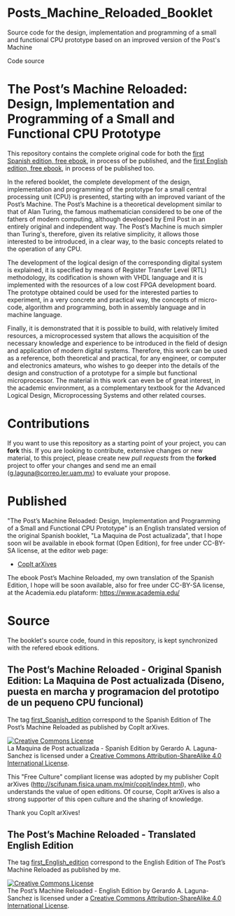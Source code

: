 # Posts_Machine_Reloaded_Booklet
Source code for the design, implementation and programming of a small and functional CPU prototype based on an improved version of the Post's Machine

Code source 

# The Post’s Machine Reloaded: Design, Implementation and Programming of a Small and Functional CPU Prototype

This repository contains the complete original code for both the [first Spanish edition, free ebook](https://github.com/galaguna/Posts_Machine_Reloaded_Booklet/releases/tag/First_Spanish_Edition), in process of be published, and the [first English edition, free ebook](https://github.com/galaguna/Posts_Machine_Reloaded_Booklet/releases/tag/First_English_Edition), in process of be published too.

In the refered booklet, the complete development of the design, implementation and programming of the prototype for a small central processing unit (CPU) is presented, starting with an improved variant of the Post’s Machine. The Post’s Machine is a theoretical development similar to that of Alan Turing, the famous mathematician considered to be one of the fathers of modern computing, although developed by Emil Post in an entirely original and independent way. The Post’s Machine is much simpler than Turing's, therefore, given its relative simplicity, it allows those interested to be introduced, in a clear way, to the basic concepts related to the operation of any CPU. 

The development of the logical design of the corresponding digital system is explained, it is specified by means of Register Transfer Level (RTL) methodology, its codification is shown with VHDL language and it is implemented with the resources of a low cost FPGA development board. The prototype obtained could be used for the interested parties to experiment, in a very concrete and practical way, the concepts of micro-code, algorithm and programming, both in assembly language and in machine language.
  
Finally, it is demonstrated that it is possible to build, with relatively limited resources, a microprocessed system that allows the acquisition of the necessary knowledge and experience to be introduced in the field of design and application of modern digital systems. Therefore, this work can be used as a reference, both theoretical and practical, for any engineer, or computer and electronics amateurs, who wishes to go deeper into the details of the design and construction of a prototype for a simple but functional microprocessor. The material in this work can even be of great interest, in the academic environment, as a complementary textbook for the Advanced Logical Design, Microprocessing Systems and other related courses.


# Contributions

If you want to use this repository as a starting point of your project, you can **fork** this. If you are looking to contribute, extensive changes or new material, to this project, please create new *pull requests* from the **forked** project to offer your changes and send me an email (g.laguna@correo.ler.uam.mx) to evaluate your propose.



# Published

"The Post’s Machine Reloaded: Design, Implementation and Programming of a Small and Functional CPU Prototype" is an English translated version of the original Spanish booklet, "La Maquina de Post actualizada", that I hope soon wil be available in ebook format (Open Edition), for free under CC-BY-SA license, at the editor web page:

* [CopIt arXives](http://scifunam.fisica.unam.mx/mir/copit/index.html)

The ebook Post’s Machine Reloaded, my own translation of the Spanish Edition, I hope will be soon available, also for free under CC-BY-SA license, at the Academia.edu plataform: https://www.academia.edu/

# Source

The booklet's source code, found in this repository, is kept synchronized with the refered ebook editions.

## The Post’s Machine Reloaded - Original Spanish Edition: La Maquina de Post actualizada (Diseno, puesta en marcha y programacion del prototipo de un pequeno CPU funcional)

The tag [first_Spanish_edition](https://github.com/galaguna/Posts_Machine_Reloaded_Booklet/releases/tag/First_Spanish_Edition) correspond to the Spanish Edition of The Post’s Machine Reloaded as published by CopIt arXives.

<a rel="license" href="http://creativecommons.org/licenses/by-sa/4.0/"><img alt="Creative Commons License" style="border-width:0" src="https://i.creativecommons.org/l/by-sa/4.0/88x31.png" /></a><br /><span xmlns:dct="http://purl.org/dc/terms/" href="http://purl.org/dc/dcmitype/Text" property="dct:title" rel="dct:type">La Maquina de Post actualizada - Spanish Edition</span> by Gerardo A. Laguna-Sanchez </a> is licensed under a <a rel="license" href="http://creativecommons.org/licenses/by-sa/4.0/">Creative Commons Attribution-ShareAlike 4.0 International License</a>.

This "Free Culture" compliant license was adopted by my publisher CopIt arXives (http://scifunam.fisica.unam.mx/mir/copit/index.html), who understands the value of open editions. Of course, CopIt arXives is also a strong supporter of this open culture and the sharing of knowledge.

Thank you CopIt arXives!

## The Post’s Machine Reloaded - Translated English Edition

The tag [first_English_edition](https://github.com/galaguna/Posts_Machine_Reloaded_Booklet/releases/tag/First_English_Edition) correspond to the English Edition of The Post’s Machine Reloaded as published by me.

<a rel="license" href="http://creativecommons.org/licenses/by-sa/4.0/"><img alt="Creative Commons License" style="border-width:0" src="https://i.creativecommons.org/l/by-sa/4.0/88x31.png" /></a><br /><span xmlns:dct="http://purl.org/dc/terms/" href="http://purl.org/dc/dcmitype/Text" property="dct:title" rel="dct:type">The Post’s Machine Reloaded - English Edition</span> by Gerardo A. Laguna-Sanchez </a> is licensed under a <a rel="license" href="http://creativecommons.org/licenses/by-sa/4.0/">Creative Commons Attribution-ShareAlike 4.0 International License</a>.
